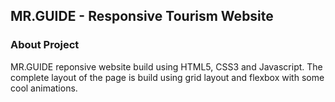 ## MR.GUIDE - Responsive Tourism Website

### About Project

MR.GUIDE reponsive website build using HTML5, CSS3 and Javascript. The complete layout of the page is build using grid layout and flexbox with some cool animations.

